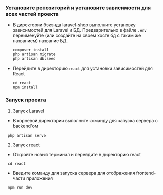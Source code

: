 ### Установите репозиторий и установите зависимости для всех частей проекта
+ В  директории бэкэнда laravel-shop выполните установку зависимостей для Laravel и БД. Предварительно в файле `.env` переименуйте (или создайте на своем хосте бд с таким же названием) название БД.
    ```
    composer install
    php artisan migrate
    php artisan db:seed
    ```

+ Перейдите в директорию `react` для установки зависимостей для React
    ```
    cd react
    npm install
    ```
    
### Запуск проекта
1. Запуск Laravel
+ В корневой директории выполните команду для запуска сервера с backend'ом
```
 php artisan serve
```
2. Запуск react
+ Откройте новый терминал и перейдите в директорию react
```
 cd react
```
+ Введите команду для запуска сервера для отображения frontend-части приложения
```
 npm run dev
```

